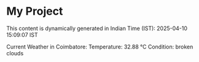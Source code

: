 # My Project

This content is dynamically generated in Indian Time (IST): 2025-04-10 15:09:07 IST


Current Weather in Coimbatore:
Temperature: 32.88 °C
Condition: broken clouds
